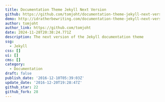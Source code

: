 ```yaml
---
title: Documentation Theme Jekyll Next Version
github: https://github.com/tomjoht/documentation-theme-jekyll-next-version
demo: http://idratherbewriting.com/documentation-theme-jekyll-next-version
author: tomjoht
author_link: https://github.com/tomjoht
date: 2024-11-28T20:38:24.771Z
description: The next version of the Jekyll documentation theme
ssg:
  - Jekyll
css: []
ui: []
cms: []
category:
  - Documentation
draft: false
publish_date: '2016-12-10T05:39:03Z'
update_date: '2016-12-20T19:28:47Z'
github_star: 22
github_fork: 28
---
```

